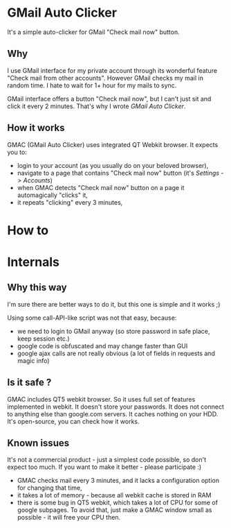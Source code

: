 # GMail Auto Clicker

It's a simple auto-clicker for GMail "Check mail now" button.

## Why

I use GMail interface for my private account through its wonderful feature "Check mail from other accounts".
However GMail checks my mail in random time. I hate to wait for 1+ hour for my mails to sync.

GMail interface offers a button "Check mail now", but I can't just sit and click it every 2 minutes. That's why I wrote *GMail Auto Clicker*.

## How it works

GMAC (GMail Auto Clicker) uses integrated QT Webkit browser. It expects you to:
* login to your account (as you usually do on your beloved browser),
* navigate to a page that contains "Check mail now" button (it's *Settings -> Accounts*)
* when GMAC detects "Check mail now" button on a page it automagically "clicks" it,
* it repeats "clicking" every 3 minutes,

# How to



# Internals

## Why this way

I'm sure there are better ways to do it, but this one is simple and it works ;)

Using some call-API-like script was not that easy, because:
* we need to login to GMail anyway (so store password in safe place, keep session etc.)
* google code is obfuscated and may change faster than GUI
* google ajax calls are not really obvious (a lot of fields in requests and magic info)

## Is it safe ?

GMAC includes QT5 webkit browser. So it uses full set of features implemented in webkit.
It doesn't store your passwords. It does not connect to anything else than google.com servers. It caches nothing on your HDD.
It's open-source, you can check how it works.

## Known issues
It's not a commercial product - just a simplest code possible, so don't expect too much. If you want to make it better - please participate :)

* GMAC checks mail every 3 minutes, and it lacks a configuration option for changing that time,
* it takes a lot of memory - because all webkit cache is stored in RAM
* there is some bug in QT5 webkit, which takes a lot of CPU for some of google subpages. To avoid that, just make a GMAC window small as possible - it will free your CPU then.
